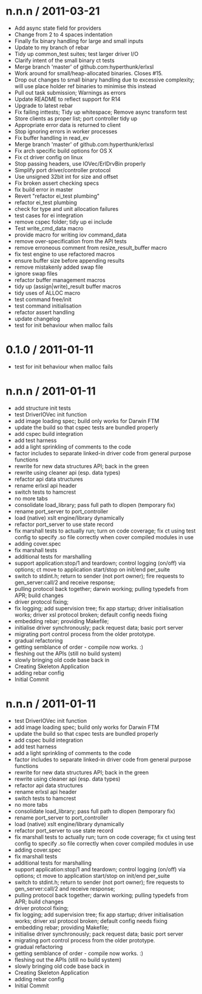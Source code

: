 
n.n.n / 2011-03-21 
==================

  * Add async state field for providers
  * Change from 2 to 4 spaces indentation
  * Finally fix binary handling for large and small inputs
  * Update to my branch of rebar
  * Tidy up common_test suites; test larger driver I/O
  * Clarify intent of the small binary ct tests
  * Merge branch 'master' of github.com:hyperthunk/erlxsl
  * Work around for small/heap-allocated binaries. Closes #15.
  * Drop out changes to small binary handling due to excessive complexity; will use place holder ref binaries to minimise this instead
  * Pull out task submission; Warnings as errors
  * Update README to reflect support for R14
  * Upgrade to latest rebar
  * Fix failing inttests; Tidy up whitespace; Remove async transform test
  * Store clients as proper list; port controller tidy up
  * Appropriate error data is returned to client
  * Stop ignoring errors in worker processes
  * Fix buffer handling in read_ev
  * Merge branch 'master' of github.com:hyperthunk/erlxsl
  * Fix arch specific build options for OS X
  * Fix ct driver config on linux
  * Stop passing headers, use IOVec/ErlDrvBin properly
  * Simplify port driver/controller protocol
  * Use unsigned 32bit int for size and offset
  * Fix broken assert checking specs
  * fix build error in master
  * Revert "refactor ei_test plumbing"
  * refactor ei_test plumbing
  * check for type and unit allocation failures
  * test cases for ei integration
  * remove cspec folder; tidy up ei include
  * Test write_cmd_data macro
  * provide macro for writing iov command_data
  * remove over-specification from the API tests
  * remove erroneous comment from resize_result_buffer macro
  * fix test engine to use refactored macros
  * ensure buffer size before appending results
  * remove mistakenly added swap file
  * ignore swap files
  * refactor buffer management macros
  * tidy up (assign|write)_result buffer macros
  * tidy uses of ALLOC macro
  * test command free/init
  * test command initialisation
  * refactor assert handling
  * update changelog
  * test for init behaviour when malloc fails

0.1.0 / 2011-01-11 
==================

  * test for init behaviour when malloc fails

n.n.n / 2011-01-11 
==================

  * add structure init tests
  * test DriverIOVec init function
  * add image loading spec; build only works for Darwin FTM
  * update the build so that cspec tests are bundled properly
  * add cspec build integration
  * add test harness
  * add a light sprinkling of comments to the code
  * factor includes to separate linked-in driver code from general purpose functions
  * rewrite for new data structures API; back in the green
  * rewrite using cleaner api (esp. data types)
  * refactor api data structures
  * rename erlxsl api header
  * switch tests to hamcrest
  * no more tabs
  * consolidate load_library; pass full path to dlopen (temporary fix)
  * rename port_server to port_controller
  * load (native) xslt engine/library dynamically
  * refactor port_server to use state record
  * fix marshall tests to actually run; turn on code coverage; fix ct using test config to specify .so file correctly when cover compiled modules in use
  * adding cover.spec
  * fix marshall tests
  * additional tests for marshalling
  * support application:stop/1 and teardown; control logging (on/off) via options; ct move to application start/stop on init/end per_suite
  * switch to stdint.h; return to sender (not port owner); fire requests to gen_server:call/2 and receive response;
  * pulling protocol back together; darwin working; pulling typedefs from APR; build changes
  * driver protocol fixing;
  * fix logging; add supervision tree; fix app startup; driver initialisation works; driver xsl protocol broken; default config needs fixing
  * embedding rebar; providing Makefile;
  * initialise driver synchronously; pack request data; basic port server
  * migrating port control process from the older prototype.
  * gradual refactoring
  * getting semblance of order - compile now works. :)
  * fleshing out the APIs (still no build system)
  * slowly bringing old code base back in
  * Creating Skeleton Application
  * adding rebar config
  * Initial Commit

n.n.n / 2011-01-11 
==================

  * test DriverIOVec init function
  * add image loading spec; build only works for Darwin FTM
  * update the build so that cspec tests are bundled properly
  * add cspec build integration
  * add test harness
  * add a light sprinkling of comments to the code
  * factor includes to separate linked-in driver code from general purpose functions
  * rewrite for new data structures API; back in the green
  * rewrite using cleaner api (esp. data types)
  * refactor api data structures
  * rename erlxsl api header
  * switch tests to hamcrest
  * no more tabs
  * consolidate load_library; pass full path to dlopen (temporary fix)
  * rename port_server to port_controller
  * load (native) xslt engine/library dynamically
  * refactor port_server to use state record
  * fix marshall tests to actually run; turn on code coverage; fix ct using test config to specify .so file correctly when cover compiled modules in use
  * adding cover.spec
  * fix marshall tests
  * additional tests for marshalling
  * support application:stop/1 and teardown; control logging (on/off) via options; ct move to application start/stop on init/end per_suite
  * switch to stdint.h; return to sender (not port owner); fire requests to gen_server:call/2 and receive response;
  * pulling protocol back together; darwin working; pulling typedefs from APR; build changes
  * driver protocol fixing;
  * fix logging; add supervision tree; fix app startup; driver initialisation works; driver xsl protocol broken; default config needs fixing
  * embedding rebar; providing Makefile;
  * initialise driver synchronously; pack request data; basic port server
  * migrating port control process from the older prototype.
  * gradual refactoring
  * getting semblance of order - compile now works. :)
  * fleshing out the APIs (still no build system)
  * slowly bringing old code base back in
  * Creating Skeleton Application
  * adding rebar config
  * Initial Commit
